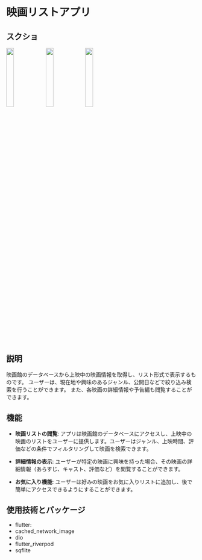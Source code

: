 # 映画リストアプリ

## スクショ
<img src="https://github.com/Kelposs/MovieListApp/assets/105833652/ea19e11b-6aec-45dd-afeb-b2898282ae7d" width=20% height=20%>
<img src="https://github.com/Kelposs/MovieListApp/assets/105833652/877990d1-0bd8-476c-b477-bbed44c11a75" width=20% height=20%>
<img src="https://github.com/Kelposs/MovieListApp/assets/105833652/9ee0105a-126d-4472-b0ed-68d25610a1b2" width=20% height=20%>

## 説明
映画館のデータベースから上映中の映画情報を取得し、リスト形式で表示するものです。
ユーザーは、現在地や興味のあるジャンル、公開日などで絞り込み検索を行うことができます。
また、各映画の詳細情報や予告編も閲覧することができます。

## 機能
- **映画リストの閲覧**: アプリは映画館のデータベースにアクセスし、上映中の映画のリストをユーザーに提供します。ユーザーはジャンル、上映時間、評価などの条件でフィルタリングして映画を検索できます。

- **詳細情報の表示**: ユーザーが特定の映画に興味を持った場合、その映画の詳細情報（あらすじ、キャスト、評価など）を閲覧することができます。

- **お気に入り機能**: ユーザーは好みの映画をお気に入りリストに追加し、後で簡単にアクセスできるようにすることができます。

## 使用技術とパッケージ
- flutter:
- cached_network_image
- dio
- flutter_riverpod
- sqflite
